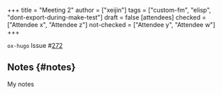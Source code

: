 +++
title = "Meeting 2"
author = ["xeijin"]
tags = ["custom-fm", "elisp", "dont-export-during-make-test"]
draft = false
[attendees]
  checked = ["Attendee x", "Attendee z"]
  not-checked = ["Attendee y", "Attendee w"]
+++

`ox-hugo` Issue #[272](https://github.com/kaushalmodi/ox-hugo/issues/272)


## Notes {#notes}

My notes
